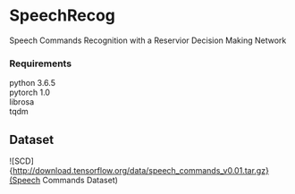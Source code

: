 # SpeechRecog
Speech Commands Recognition with a Reservior Decision Making Network

### Requirements
python 3.6.5\
pytorch 1.0\
librosa\
tqdm

## Dataset
![SCD]{http://download.tensorflow.org/data/speech_commands_v0.01.tar.gz}(Speech Commands Dataset)

